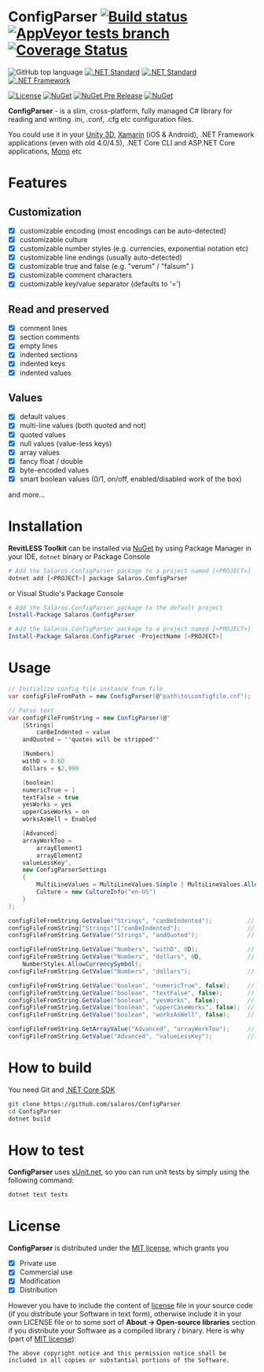 ConfigParser
[![Build status](https://ci.appveyor.com/api/projects/status/08aiy2tgs7n3y2fg?svg=true)](https://ci.appveyor.com/project/salaros/configparser)
[![AppVeyor tests branch](https://img.shields.io/appveyor/tests/salaros/configparser/master.svg)](https://ci.appveyor.com/project/salaros/configparser/build/tests)
[![Coverage Status](https://coveralls.io/repos/github/salaros/ConfigParser/badge.svg?branch=master)](https://coveralls.io/github/salaros/ConfigParser?branch=master)
=============

![GitHub top language](https://img.shields.io/github/languages/top/salaros/ConfigParser.svg?colorB=333333)
[![.NET Standard](https://img.shields.io/badge/cross%20platform-yes-45a234.svg)](https://en.wikipedia.org/wiki/Cross-platform)
[![.NET Standard](https://img.shields.io/badge/.NET%20Standard-2.0+-484877.svg)](https://social.msdn.microsoft.com/Forums/vstudio/en-US/7035edc6-97fc-49ee-8eee-2fa4d040a63b/)
[![.NET Framework](https://img.shields.io/badge/.NET%20Framework-4.0+-748478.svg)](https://social.msdn.microsoft.com/Forums/vstudio/en-US/7035edc6-97fc-49ee-8eee-2fa4d040a63b/)

[![License](https://img.shields.io/github/license/salaros/configparser.svg)](https://github.com/salaros/configparser/blob/master/LICENSE)
[![NuGet](https://img.shields.io/nuget/v/Salaros.ConfigParser.svg?label=NuGet&colorA=004880&colorB=CFC76B)](https://www.nuget.org/packages/Salaros.ConfigParser)
[![NuGet Pre Release](https://img.shields.io/nuget/vpre/Salaros.ConfigParser.svg?label=NuGet%20pre-release&colorA=504880&colorB=CFC76B)](https://www.nuget.org/packages/Salaros.ConfigParser)
[![NuGet](https://img.shields.io/nuget/dt/Salaros.ConfigParser.svg?colorA=004880&colorB=CFC76B)](https://www.nuget.org/packages/Salaros.ConfigParser)

**ConfigParser** - is a slim, cross-platform, fully managed C# library for reading and writing .ini, .conf, .cfg etc configuration files.

You could use it in your [Unity 3D](https://unity3d.com/), [Xamarin](http://xamarin.com) (iOS & Android), .NET Framework applications (even with old 4.0/4.5), .NET Core CLI and ASP.NET Core applications, [Mono](https://www.mono-project.com/) etc

Features
========

## Customization

- [x] customizable encoding (most encodings can be auto-detected)
- [x] customizable culture
- [x] customizable number styles (e.g. currencies, exponential notation etc)
- [x] customizable line endings (usually auto-detected)
- [x] customizable true and false (e.g. "verum" / "falsum" )
- [x] customizable comment characters
- [x] customizable key/value separator (defaults to '=')

## Read and preserved

- [x] comment lines
- [x] section comments
- [x] empty lines
- [x] indented sections
- [x] indented keys
- [x] indented values

## Values

- [x] default values
- [x] multi-line values (both quoted and not)
- [x] quoted values
- [x] null values (value-less keys)
- [x] array values
- [x] fancy float / double
- [x] byte-encoded values
- [x] smart boolean values (0/1, on/off, enabled/disabled work of the box)

and more...

Installation
============

**RevitLESS Toolkit** can be installed via [NuGet](https://www.nuget.org/packages/Salaros.ConfigParser)
by using Package Manager in your IDE, `dotnet` binary or Package Console

```bash
# Add the Salaros.ConfigParser package to a project named [<PROJECT>]
dotnet add [<PROJECT>] package Salaros.ConfigParser
```

or Visual Studio's Package Console

```powershell
# Add the Salaros.ConfigParser package to the default project
Install-Package Salaros.ConfigParser

# Add the Salaros.ConfigParser package to a project named [<PROJECT>]
Install-Package Salaros.ConfigParser -ProjectName [<PROJECT>]
```

Usage
=====

```csharp
// Initialize config file instance from file
var configFileFromPath = new ConfigParser(@"path\to\configfile.cnf");

// Parse text
var configFileFromString = new ConfigParser(@"
    [Strings]
        canBeIndented = value
    andQuoted = ""quotes will be stripped""

    [Numbers]
    withD = 0.6D
    dollars = $2,999

    [boolean]
    numericTrue = 1
    textFalse = true
    yesWorks = yes
    upperCaseWorks = on
    worksAsWell = Enabled

    [Advanced]
    arrayWorkToo =
        arrayElement1
        arrayElement2
    valueLessKey",
    new ConfigParserSettings
    {
        MultiLineValues = MultiLineValues.Simple | MultiLineValues.AllowValuelessKeys | MultiLineValues.QuoteDelimitedValues,
        Culture = new CultureInfo("en-US")
    }
);

configFileFromString.GetValue("Strings", "canBeIndented");          // value
configFileFromString["Strings"]["canBeIndented"];                   // returns 'value' too
configFileFromString.GetValue("Strings", "andQuoted");              // quotes will be stripped

configFileFromString.GetValue("Numbers", "withD", 0D);              // 0,6
configFileFromString.GetValue("Numbers", "dollars", 0D,             // 2999
    NumberStyles.AllowCurrencySymbol);
configFileFromString.GetValue("Numbers", "dollars");                // $2,999

configFileFromString.GetValue("boolean", "numericTrue", false);     // True
configFileFromString.GetValue("boolean", "textFalse", false);       // True
configFileFromString.GetValue("boolean", "yesWorks", false);        // True
configFileFromString.GetValue("boolean", "upperCaseWorks", false);  // True
configFileFromString.GetValue("boolean", "worksAsWell", false);     // True

configFileFromString.GetArrayValue("Advanced", "arrayWorkToo");     // ["arrayElement1","arrayElement2"]
configFileFromString.GetValue("Advanced", "valueLessKey");          //
```

How to build
============

You need Git and [.NET Core SDK](https://www.microsoft.com/net/download/)

```bash
git clone https://github.com/salaros/ConfigParser
cd ConfigParser
dotnet build
```

How to test
===========

**ConfigParser** uses [xUnit.net](https://xunit.github.io/), so you can run unit tests by simply using the following command:

```bash
dotnet test tests
```

License
=======

**ConfigParser** is distributed under the [MIT license](LICENSE), which grants you

- [x] Private use
- [x] Commercial use
- [x] Modification
- [x] Distribution

However you have to include the content of [license](LICENSE) file in your source code (if you distribute your Software in text form), otherwise include it in your own LICENSE file or to some sort of **About -> Open-source libraries** section if you distribute your Software as a compiled library / binary.
Here is why (part of [MIT license](LICENSE)):

```
The above copyright notice and this permission notice shall be included in all copies or substantial portions of the Software.
```